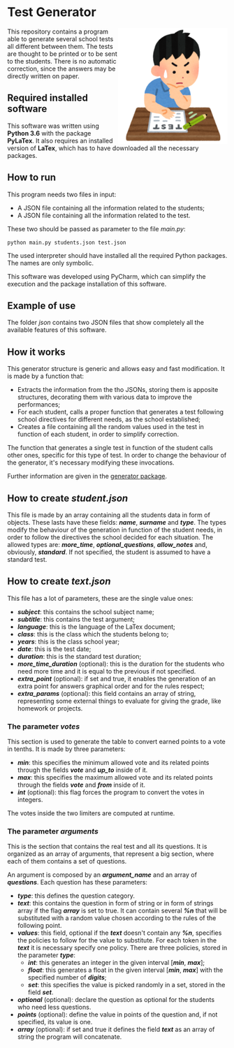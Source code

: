 # Test Generator

<img width="" src="img/student.png" alt="" align="right"> 
This repository contains a program able to generate several school 
tests all different between them. The tests are thought to be printed
or to be sent to the students. There is no automatic correction,
since the answers may be directly written on paper.

## Required installed software

This software was written using **Python 3.6** with the package
**PyLaTex**. It also requires an installed version of **LaTex**,
which has to have downloaded all the necessary packages.

## How to run

This program needs two files in input:

- A JSON file containing all the information related to the students;
- A JSON file containing all the information related to the test.

These two should be passed as parameter to the file _main.py_:

    python main.py students.json test.json
    
The used interpreter should have installed all the required Python
packages. The names are only symbolic.

This software was developed using PyCharm, which can 
simplify the execution and the package installation of this software.

## Example of use

The folder _json_ contains two JSON files that show completely all the
available features of this software.

## How it works

This generator structure is generic and allows easy and fast
modification. It is made by a function that:

- Extracts the information from the tho JSONs, storing them is apposite
structures, decorating them with various data to improve the
performances;
- For each student, calls a proper function that generates a test
following school directives for different needs, as the school
established;
- Creates a file containing all the random values used in the test
in function of each student, in order to simplify correction.

The function that generates a single test in function of the student
calls other ones, specific for this type of test. In order to change the
behaviour of the generator, it's necessary modifying these invocations.

Further information are given in the [generator package](./generator).

## How to create **_student.json_**

This file is made by an array containing all the students data in form
of objects. These lasts have these fields: **_name_**, **_surname_** and
**_type_**. The types modify the behaviour of the generation in function
of the student needs, in order to follow the directives the school
decided for each situation. The allowed types are: **_more_time_**, 
**_optional_questions_**, **_allow_notes_** and, obviously, 
**_standard_**. If not specified, the student is assumed to have a 
standard test.

## How to create **_text.json_**

This file has a lot of parameters, these are the single value ones:

- **_subject_**: this contains the school subject name;
- **_subtitle_**: this contains the test argument;
- **_language_**: this is the language of the LaTex document;
- **_class_**: this is the class which the students belong to;
- **_years_**: this is the class school year;
- **_date_**: this is the test date;
- **_duration_**: this is the standard test duration;
- **_more_time_duration_** (optional): this is the duration for the
students who need more time and it is equal to the previous if not
specified.
- **_extra_point_** (optional): if set and true, it enables the 
generation of an extra point for answers graphical order and for the
rules respect;
- **_extra_params_** (optional): this field contains an array of string,
representing some external things to evaluate for giving the grade,
like homework or projects.

### The parameter **_votes_**

This section is used to generate the table to convert earned points
to a vote in tenths. It is made by three parameters:

- **_min_**: this specifies the minimum allowed vote and its related
points through the fields **_vote_** and **_up_to_** inside of it.
- **_max_**: this specifies the maximum allowed vote and its related
points through the fields **_vote_** and **_from_** inside of it.
- **_int_** (optional): this flag forces the program to convert the
votes in integers.

The votes inside the two limiters are computed at runtime.

### The parameter **_arguments_**

This is the section that contains the real test and all its
questions. It is organized as an array of arguments, that represent
a big section, where each of them contains a set of questions.

An argument is composed by an **_argument_name_** and an array of
**_questions_**. Each question has these parameters:

- **_type_**: this defines the question category.
- **_text_**: this contains the question in form of string or in form
of strings array if the flag **_array_** is set to true. It can contain
several **_%n_** that will be substituted with a random value chosen
according to the rules of the following point.
- **_values_**: this field, optional if the **_text_** doesn't contain
any **_%n_**, specifies the policies to follow for the value to 
substitute. For each token in the **_text_** it is necessary specify 
one policy. There are three policies, stored in the parameter 
**_type_**:
    - **_int_**: this generates an integer in the given interval 
    [**_min_**, **_max_**];
    - **_float_**: this generates a float in the given interval 
    [**_min_**, **_max_**] with the specified number of **_digits_**;
    - **_set_**: this specifies the value is picked randomly in a set,
    stored in the field **_set_**.
- **_optional_** (optional): declare the question as optional for the
students who need less questions.
- **_points_** (optional): define the value in points of the question
and, if not specified, its value is one.
- **_array_** (optional): if set and true it defines the field
**_text_** as an array of string the program will concatenate.
